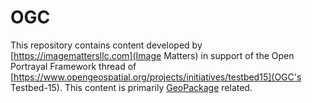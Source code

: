 OGC 
==========

This repository contains content developed by [https://imagemattersllc.com](Image Matters) in support of the Open Portrayal Framework thread of [https://www.opengeospatial.org/projects/initiatives/testbed15](OGC's Testbed-15).
This content is primarily [GeoPackage](geopackage.org) related.  
